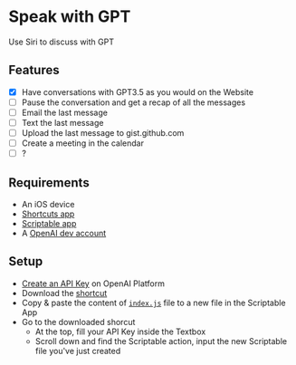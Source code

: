 # Speak with GPT

Use Siri to discuss with GPT

## Features
- [X] Have conversations with GPT3.5 as you would on the Website
- [ ] Pause the conversation and get a recap of all the messages
- [ ] Email the last message
- [ ] Text the last message
- [ ] Upload the last message to gist.github.com
- [ ] Create a meeting in the calendar
- [ ] ?

## Requirements
- An iOS device
- [Shortcuts app](https://apps.apple.com/us/app/shortcuts/id915249334)
- [Scriptable app](https://scriptable.app/)
- A [OpenAI dev account](https://platform.openai.com/overview)

## Setup
- [Create an API Key](https://platform.openai.com/account/api-keys) on OpenAI Platform
- Download the [shortcut]()
- Copy & paste the content of [`index.js`](./index.js) file to a new file in the Scriptable App
- Go to the downloaded shorcut
    - At the top, fill your API Key inside the Textbox
    - Scroll down and find the Scriptable action, input the new Scriptable file you've just created